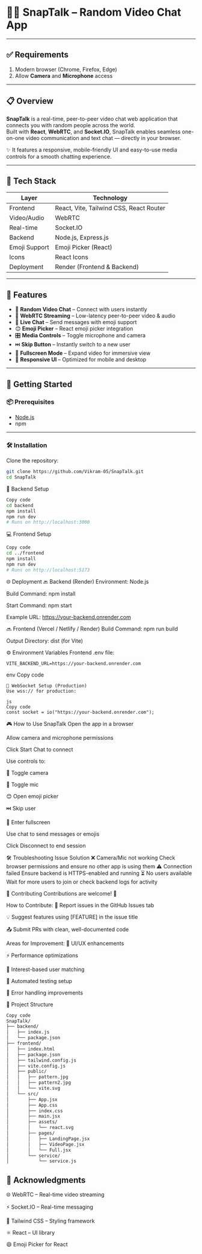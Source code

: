 # 🎥💬 SnapTalk – Random Video Chat App  

<!-- <p align="center">
  <img width="300" alt="SnapTalk UI" src="https://your-screenshot-link-1.png" />
  <img width="300" alt="Chat Feature" src="https://your-screenshot-link-2.png" />
</p> -->

---

## ✅ Requirements

1. Modern browser (Chrome, Firefox, Edge)
2. Allow **Camera** and **Microphone** access

---

## 📋 Overview

**SnapTalk** is a real-time, peer-to-peer video chat web application that connects you with random people across the world.  
Built with **React**, **WebRTC**, and **Socket.IO**, SnapTalk enables seamless one-on-one video communication and text chat — directly in your browser.

✨ It features a responsive, mobile-friendly UI and easy-to-use media controls for a smooth chatting experience.

---

## 🔧 Tech Stack

| Layer        | Technology           |
|--------------|----------------------|
| Frontend     | React, Vite, Tailwind CSS, React Router |
| Video/Audio  | WebRTC               |
| Real-time    | Socket.IO            |
| Backend      | Node.js, Express.js  |
| Emoji Support | Emoji Picker (React) |
| Icons        | React Icons          |
| Deployment   | Render (Frontend & Backend) |

---

## 🌟 Features

- 🔀 **Random Video Chat** – Connect with users instantly
- 🎥 **WebRTC Streaming** – Low-latency peer-to-peer video & audio
- 💬 **Live Chat** – Send messages with emoji support
- 😊 **Emoji Picker** – React emoji picker integration
- 🎛️ **Media Controls** – Toggle microphone and camera
- ⏭️ **Skip Button** – Instantly switch to a new user
- 🔲 **Fullscreen Mode** – Expand video for immersive view
- 📱 **Responsive UI** – Optimized for mobile and desktop

---

## 🚀 Getting Started

### 📦 Prerequisites

- [Node.js](https://nodejs.org/)
- npm

---

### 🛠️ Installation

Clone the repository:

```bash
git clone https://github.com/Vikram-05/SnapTalk.git
cd SnapTalk
```
🔧 Backend Setup
```bash
Copy code
cd backend
npm install
npm run dev
# Runs on http://localhost:3000
```
💻 Frontend Setup

```bash
Copy code
cd ../frontend
npm install
npm run dev
# Runs on http://localhost:5173
```
🌐 Deployment
🔙 Backend (Render)
Environment: Node.js

Build Command: npm install

Start Command: npm start

Example URL: https://your-backend.onrender.com

🔜 Frontend (Vercel / Netlify / Render)
Build Command: npm run build

Output Directory: dist (for Vite)

⚙️ Environment Variables
Frontend .env file:
```
VITE_BACKEND_URL=https://your-backend.onrender.com
```

env
Copy code
```
🔌 WebSocket Setup (Production)
Use wss:// for production:

js
Copy code
const socket = io("https://your-backend.onrender.com");
```
🎮 How to Use SnapTalk
Open the app in a browser

Allow camera and microphone permissions

Click Start Chat to connect

Use controls to:

🎥 Toggle camera

🎤 Toggle mic

😊 Open emoji picker

⏭️ Skip user

🔲 Enter fullscreen

Use chat to send messages or emojis

Click Disconnect to end session

🛠️ Troubleshooting
Issue	Solution
❌ Camera/Mic not working	Check browser permissions and ensure no other app is using them
⚠️ Connection failed	Ensure backend is HTTPS-enabled and running
⏳ No users available	Wait for more users to join or check backend logs for activity

🤝 Contributing
Contributions are welcome! 🙌

How to Contribute:
🐞 Report issues in the GitHub Issues tab

💡 Suggest features using [FEATURE] in the issue title

📤 Submit PRs with clean, well-documented code

Areas for Improvement:
🎨 UI/UX enhancements

⚡ Performance optimizations

🎯 Interest-based user matching

🧪 Automated testing setup

🚨 Error handling improvements

📁 Project Structure
```bash
Copy code
SnapTalk/
├── backend/
│   ├── index.js
│   └── package.json
├── frontend/
│   ├── index.html
│   ├── package.json
│   ├── tailwind.config.js
│   ├── vite.config.js
│   ├── public/
│   │   ├── pattern.jpg
│   │   ├── pattern2.jpg
│   │   └── vite.svg
│   └── src/
│       ├── App.jsx
│       ├── App.css
│       ├── index.css
│       ├── main.jsx
│       ├── assets/
│       │   └── react.svg
│       ├── pages/
│       │   ├── LandingPage.jsx
│       │   ├── VideoPage.jsx
│       │   └── Full.jsx
│       └── service/
│           └── service.js
```






## 🙏 Acknowledgments
🌐 WebRTC – Real-time video streaming

⚡ Socket.IO – Real-time messaging

🎨 Tailwind CSS – Styling framework

⚛️ React – UI library

😄 Emoji Picker for React

